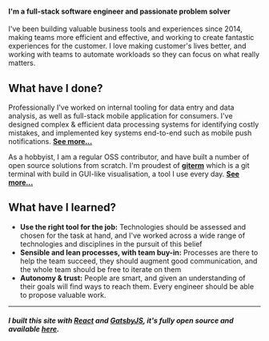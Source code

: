 #### I'm a full-stack software engineer and passionate problem solver

I've been building valuable business tools and experiences since 2014, making teams more efficient and effective, and working to create fantastic experiences for the customer. I love making customer's lives better, and working with teams to automate workloads so they can focus on what really matters.

## What have I done?

Professionally I've worked on internal tooling for data entry and data analysis, as well as full-stack mobile application for consumers. I've designed complex & efficient data processing systems for identifying costly mistakes, and implemented key systems end-to-end such as mobile push notifications. 
[**See more...**](/roles)

As a hobbyist, I am a regular OSS contributor, and have built a number of open source solutions from scratch. I'm proudest of [**giterm**](https://github.com/Nick-Lucas/giterm) which is a git terminal with build in GUI-like visualisation, a tool I use every day. 
[**See more...**](/projects)

## What have I learned?

* **Use the right tool for the job:** Technologies should be assessed and chosen for the task at hand, and I've worked across a wide range of technologies and disciplines in the pursuit of this belief
* **Sensible and lean processes, with team buy-in:** Processes are there to help the team succeed, they should augment good communication, and the whole team should be free to iterate on them
* **Autonomy & trust:** People are smart, and given an understanding of their goals will find ways to reach them. Every engineer should be able to propose valuable work.

---

##### I built this site with [React](https://reactjs.org/) and [GatsbyJS](https://www.gatsbyjs.org/), it's fully open source and available [here](https://github.com/Nick-Lucas/nicklucas.co.uk).
